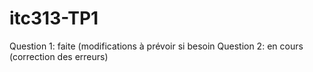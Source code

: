 # itc313-TP1


Question 1: faite (modifications à prévoir si besoin
Question 2: en cours (correction des erreurs)

